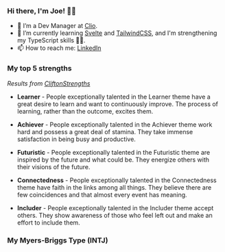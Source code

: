 ### Hi there, I'm Joe! 👋🏻

- 🔭 I’m a Dev Manager at [Clio](clio.com).
- 🌱 I’m currently learning [Svelte](https://svelte.dev/) and [TailwindCSS](https://tailwindcss.com/), and I'm strengthening my TypeScript skills 💪🏻.
- 📫 How to reach me: [LinkedIn](ca.linkedin.com/in/joekrump/)

### My top 5 strengths
_Results from [CliftonStrengths](https://www.gallup.com/cliftonstrengths/en/home.aspx)_

- **Learner** - People exceptionally talented in the Learner theme have a great desire to learn and want to continuously improve. The process of learning, rather than the outcome, excites them.

- **Achiever** - People exceptionally talented in the Achiever theme work hard and possess a great deal of stamina. They take immense satisfaction in being busy and productive.

- **Futuristic** - People exceptionally talented in the Futuristic theme are inspired by the future and what could be. They energize others with their visions of the future.

- **Connectedness** - People exceptionally talented in the Connectedness theme have faith in the links among all things. They believe there are few coincidences and that almost every event has meaning.

- **Includer** - People exceptionally talented in the Includer theme accept others. They show awareness of those who feel left out and make an effort to include them.

### My Myers-Briggs Type (INTJ)

<!--
**joekrump/joekrump** is a ✨ _special_ ✨ repository because its `README.md` (this file) appears on your GitHub profile.

Here are some ideas to get you started:

- 🔭 I’m currently working on ...
- 🌱 I’m currently learning ...
- 👯 I’m looking to collaborate on ...
- 🤔 I’m looking for help with ...
- 💬 Ask me about ...
- 📫 How to reach me: ...
- 😄 Pronouns: ...
- ⚡ Fun fact: ...
-->
